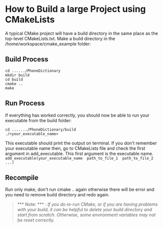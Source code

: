 # How to Build a large Project using CMakeLists

A typical CMake project will have a build directory in the same place as the top-level CMakeLists.txt. Make a build directory in the /home/workspace/cmake_example folder:

## Build Process
```
cd ....../PhoneDictionary
mkdir build
cd build
cmake ..
make
```

## Run Process
If everything has worked correctly, you should now be able to run your executable from the build folder:
```
cd ......./PhoneDictionary/build
./<your_executable_name>

```
This executable should print the output on terminal.
If you don't remember your executable name then, go to CMakeLists file and check the first argument in add_executable. This first argument is the executable name. `add_executable(your_executable_name  path_to_file_1  path_to_file_2 ...)`

## Recompile

Run only make, don't run cmake .. again otherwise there will be error and you need to remove build directory and redo again.

> *** Note: *** : _If you do re-run CMake, or if you are having problems with your build, it can be helpful to delete your build directory and start from scratch. Otherwise, some environment variables may not be reset correctly._
